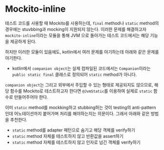 # Mockito-inline

테스트 코드를 사용할 때 Mockito를 사용하는데, `final` method나 `static` method의 경우에는 stuvbbing과 mocking이 지원되지 않는다. 이러한 문제를 해결하고자 `mockito-inline`이라는 모듈을 통해 JVM 으로 돌아가는 테스트 코드에서는 해당 기능을 제공하게 된다.

하지만 이러한 모듈이 있음에도, kotlin에서 여러 문제를 야기하는데 아래와 같은 문제를 야기한다.

- kotlin에서 `companion object`는 실제 컴파일된 코드에서는 `Companion`이라는 `public static final` 클래스로 정의되어 `static` method가 아니다.

`companion object`는 그리고 외부에서 주입할 수 있는 형태로 제공되지도 않으므로, 해당 함수를 Mockito로 테스트하고자 한다면 `@JvmStatic`를 이용하여 실제로 `static` 함수로 만들어주어야 한다.

이미 `static` method를 mockking하고 stubbing하는 것이 testing의 anti-pattern인데 어노테이션까지 붙어가며 처리를 해야하는지는 의문이다. 그래서 아래와 같은 방법을 추천한다.

- `static` method를 adapter 패턴으로 숨기고 해당 객체를 verify하기
- `static` method 자체를 테스트하지 않고 반환값을 assert하기
- `static` method 자체를 테스트하지 않고 인자로 넘긴 객체를 verify하기